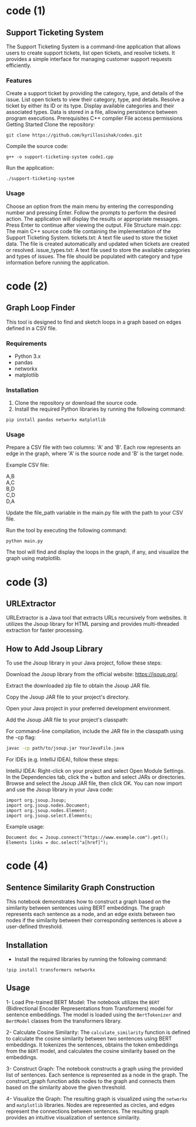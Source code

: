 # code (1)
## Support Ticketing System
The Support Ticketing System is a command-line application that allows users to create support tickets, list open tickets, and resolve tickets. It provides a simple interface for managing customer support requests efficiently.

### Features
Create a support ticket by providing the category, type, and details of the issue.
List open tickets to view their category, type, and details.
Resolve a ticket by either its ID or its type.
Display available categories and their associated types.
Data is stored in a file, allowing persistence between program executions.
Prerequisites
C++ compiler
File access permissions
Getting Started
Clone the repository:

```shell
git clone https://github.com/kyrillosishak/codes.git
```
Compile the source code:

```shell
g++ -o support-ticketing-system code1.cpp
```
Run the application:

```shell
./support-ticketing-system
```
### Usage
Choose an option from the main menu by entering the corresponding number and pressing Enter.
Follow the prompts to perform the desired action.
The application will display the results or appropriate messages.
Press Enter to continue after viewing the output.
File Structure
main.cpp: The main C++ source code file containing the implementation of the Support Ticketing System.
tickets.txt: A text file used to store the ticket data. The file is created automatically and updated when tickets are created or resolved.
issue_types.txt: A text file used to store the available categories and types of issues. The file should be populated with category and type information before running the application.
# code (2)
## Graph Loop Finder

This tool is designed to find and sketch loops in a graph based on edges defined in a CSV file.

### Requirements

- Python 3.x
- pandas
- networkx
- matplotlib

### Installation

1. Clone the repository or download the source code.
2. Install the required Python libraries by running the following command:

```shell
pip install pandas networkx matplotlib
```
### Usage
Prepare a CSV file with two columns: 'A' and 'B'. Each row represents an edge in the graph, where 'A' is the source node and 'B' is the target node.

Example CSV file:

A,B <br>
A,C <br>
B,D <br>
C,D <br>
D,A <br>

Update the file_path variable in the main.py file with the path to your CSV file.

Run the tool by executing the following command:
```shell
python main.py
```
The tool will find and display the loops in the graph, if any, and visualize the graph using matplotlib.

# code (3)
## URLExtractor
URLExtractor is a Java tool that extracts URLs recursively from websites. It utilizes the Jsoup library for HTML parsing and provides multi-threaded extraction for faster processing.

## How to Add Jsoup Library
To use the Jsoup library in your Java project, follow these steps:

Download the Jsoup library from the official website: https://jsoup.org/.

Extract the downloaded zip file to obtain the Jsoup JAR file.

Copy the Jsoup JAR file to your project's directory.

Open your Java project in your preferred development environment.

Add the Jsoup JAR file to your project's classpath:

For command-line compilation, include the JAR file in the classpath using the -cp flag:

```bash
javac -cp path/to/jsoup.jar YourJavaFile.java
``` 
For IDEs (e.g. IntelliJ IDEA), follow these steps:

IntelliJ IDEA:
Right-click on your project and select Open Module Settings.
In the Dependencies tab, click the + button and select JARs or directories.
Browse and select the Jsoup JAR file, then click OK.
You can now import and use the Jsoup library in your Java code:

```
import org.jsoup.Jsoup;
import org.jsoup.nodes.Document;
import org.jsoup.nodes.Element;
import org.jsoup.select.Elements;
```
Example usage:

```
Document doc = Jsoup.connect("https://www.example.com").get();
Elements links = doc.select("a[href]");
```
# code (4)
## Sentence Similarity Graph Construction

This notebook demonstrates how to construct a graph based on the similarity between sentences using BERT embeddings. The graph represents each sentence as a node, and an edge exists between two nodes if the similarity between their corresponding sentences is above a user-defined threshold.

## Installation

- Install the required libraries by running the following command:

```shell
!pip install transformers networkx
```
## Usage
1- Load Pre-trained BERT Model: The notebook utilizes the `BERT` (Bidirectional Encoder Representations from Transformers) model for sentence embeddings. The model is loaded using the `BertTokenizer` and `BertModel` classes from the transformers library.

2- Calculate Cosine Similarity: The `calculate_similarity` function is defined to calculate the cosine similarity between two sentences using BERT embeddings. It tokenizes the sentences, obtains the token embeddings from the `BERT` model, and calculates the cosine similarity based on the embeddings.

3- Construct Graph: The notebook constructs a graph using the provided list of sentences. Each sentence is represented as a node in the graph. The construct_graph function adds nodes to the graph and connects them based on the similarity above the given threshold.

4- Visualize the Graph: The resulting graph is visualized using the `networkx` and `matplotlib` libraries. Nodes are represented as circles, and edges represent the connections between sentences. The resulting graph provides an intuitive visualization of sentence similarity.

